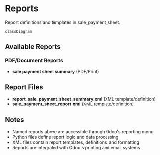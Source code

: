 # Reports

Report definitions and templates in sale_payment_sheet.

```mermaid
classDiagram
```

## Available Reports

### PDF/Document Reports
- **sale payment sheet summary** (PDF/Print)


## Report Files

- **report_sale_payment_sheet_summary.xml** (XML template/definition)
- **sale_payment_sheet_report.xml** (XML template/definition)

## Notes
- Named reports above are accessible through Odoo's reporting menu
- Python files define report logic and data processing
- XML files contain report templates, definitions, and formatting
- Reports are integrated with Odoo's printing and email systems
